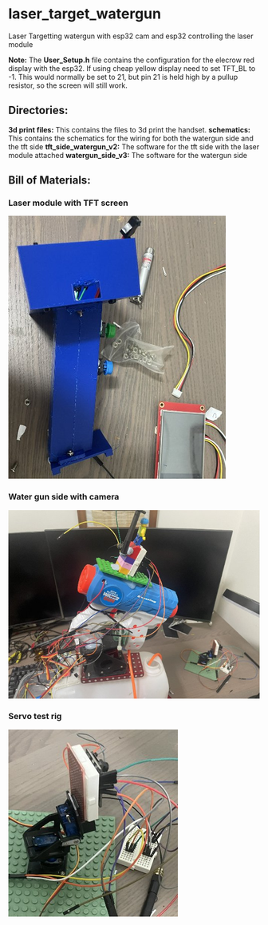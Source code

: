 # laser_target_watergun
Laser Targetting watergun with esp32 cam and esp32 controlling the laser module

__Note:__ The __User_Setup.h__ file contains the configuration for the elecrow red display with the esp32. If using cheap yellow display need to set TFT_BL to -1. This would normally be set to 21, but pin 21 is held high by a pullup resistor, so the screen will still work.

## Directories:
__3d print files:__ This contains the files to 3d print the handset.
__schematics:__ This contains the schematics for the wiring for both the watergun side and the tft side
__tft_side_watergun_v2:__ The software for the tft side with the laser module attached
__watergun_side_v3:__ The software for the watergun side



## Bill of Materials:

### Laser module with TFT screen
![laser_module_handset](https://github.com/jonathanrandall/laser_target_watergun/blob/main/pictures/handset_photo.JPEG)

### Water gun side with camera
![watergun_side](https://github.com/jonathanrandall/laser_target_watergun/blob/main/pictures/watergun_photo.JPEG)

### Servo test rig
![test_rig](https://github.com/jonathanrandall/laser_target_watergun/blob/main/pictures/test_rig_photo.JPEG)

